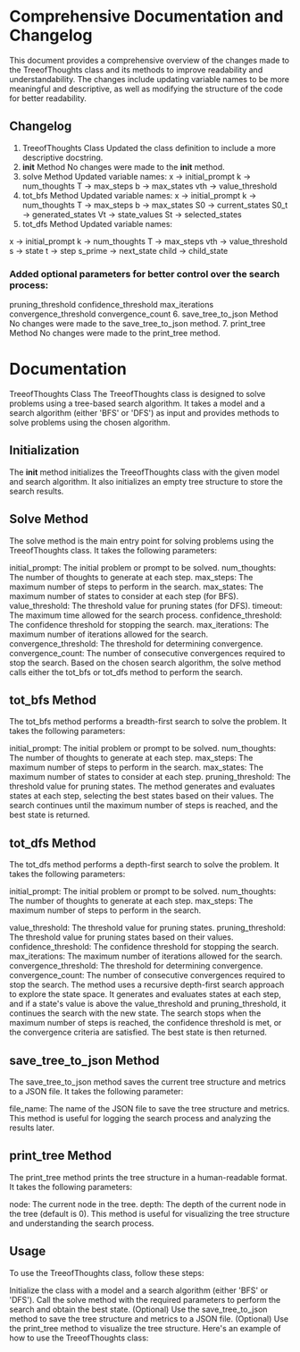 # Comprehensive Documentation and Changelog
This document provides a comprehensive overview of the changes made to the TreeofThoughts class and its methods to improve readability and understandability. The changes include updating variable names to be more meaningful and descriptive, as well as modifying the structure of the code for better readability.

## Changelog
1. TreeofThoughts Class
Updated the class definition to include a more descriptive docstring.
2. __init__ Method
No changes were made to the __init__ method.
3. solve Method
Updated variable names:
x -> initial_prompt
k -> num_thoughts
T -> max_steps
b -> max_states
vth -> value_threshold
4. tot_bfs Method
Updated variable names:
x -> initial_prompt
k -> num_thoughts
T -> max_steps
b -> max_states
S0 -> current_states
S0_t -> generated_states
Vt -> state_values
St -> selected_states
5. tot_dfs Method
Updated variable names:

x -> initial_prompt
k -> num_thoughts
T -> max_steps
vth -> value_threshold
s -> state
t -> step
s_prime -> next_state
child -> child_state

### Added optional parameters for better control over the search process:
pruning_threshold
confidence_threshold
max_iterations
convergence_threshold
convergence_count
6. save_tree_to_json Method
No changes were made to the save_tree_to_json method.
7. print_tree Method
No changes were made to the print_tree method.

# Documentation
TreeofThoughts Class
The TreeofThoughts class is designed to solve problems using a tree-based search algorithm. It takes a model and a search algorithm (either 'BFS' or 'DFS') as input and provides methods to solve problems using the chosen algorithm.

## Initialization
The __init__ method initializes the TreeofThoughts class with the given model and search algorithm. It also initializes an empty tree structure to store the search results.

## Solve Method
The solve method is the main entry point for solving problems using the TreeofThoughts class. It takes the following parameters:

initial_prompt: The initial problem or prompt to be solved.
num_thoughts: The number of thoughts to generate at each step.
max_steps: The maximum number of steps to perform in the search.
max_states: The maximum number of states to consider at each step (for BFS).
value_threshold: The threshold value for pruning states (for DFS).
timeout: The maximum time allowed for the search process.
confidence_threshold: The confidence threshold for stopping the search.
max_iterations: The maximum number of iterations allowed for the search.
convergence_threshold: The threshold for determining convergence.
convergence_count: The number of consecutive convergences required to stop the search.
Based on the chosen search algorithm, the solve method calls either the tot_bfs or tot_dfs method to perform the search.

## tot_bfs Method
The tot_bfs method performs a breadth-first search to solve the problem. It takes the following parameters:

initial_prompt: The initial problem or prompt to be solved.
num_thoughts: The number of thoughts to generate at each step.
max_steps: The maximum number of steps to perform in the search.
max_states: The maximum number of states to consider at each step.
pruning_threshold: The threshold value for pruning states.
The method generates and evaluates states at each step, selecting the best states based on their values. The search continues until the maximum number of steps is reached, and the best state is returned.

## tot_dfs Method
The tot_dfs method performs a depth-first search to solve the problem. It takes the following parameters:

initial_prompt: The initial problem or prompt to be solved.
num_thoughts: The number of thoughts to generate at each step.
max_steps: The maximum number of steps to perform in the search.

value_threshold: The threshold value for pruning states.
pruning_threshold: The threshold value for pruning states based on their values.
confidence_threshold: The confidence threshold for stopping the search.
max_iterations: The maximum number of iterations allowed for the search.
convergence_threshold: The threshold for determining convergence.
convergence_count: The number of consecutive convergences required to stop the search.
The method uses a recursive depth-first search approach to explore the state space. It generates and evaluates states at each step, and if a state's value is above the value_threshold and pruning_threshold, it continues the search with the new state. The search stops when the maximum number of steps is reached, the confidence threshold is met, or the convergence criteria are satisfied. The best state is then returned.

## save_tree_to_json Method
The save_tree_to_json method saves the current tree structure and metrics to a JSON file. It takes the following parameter:

file_name: The name of the JSON file to save the tree structure and metrics.
This method is useful for logging the search process and analyzing the results later.

## print_tree Method
The print_tree method prints the tree structure in a human-readable format. It takes the following parameters:

node: The current node in the tree.
depth: The depth of the current node in the tree (default is 0).
This method is useful for visualizing the tree structure and understanding the search process.

## Usage
To use the TreeofThoughts class, follow these steps:

Initialize the class with a model and a search algorithm (either 'BFS' or 'DFS').
Call the solve method with the required parameters to perform the search and obtain the best state.
(Optional) Use the save_tree_to_json method to save the tree structure and metrics to a JSON file.
(Optional) Use the print_tree method to visualize the tree structure.
Here's an example of how to use the TreeofThoughts class: